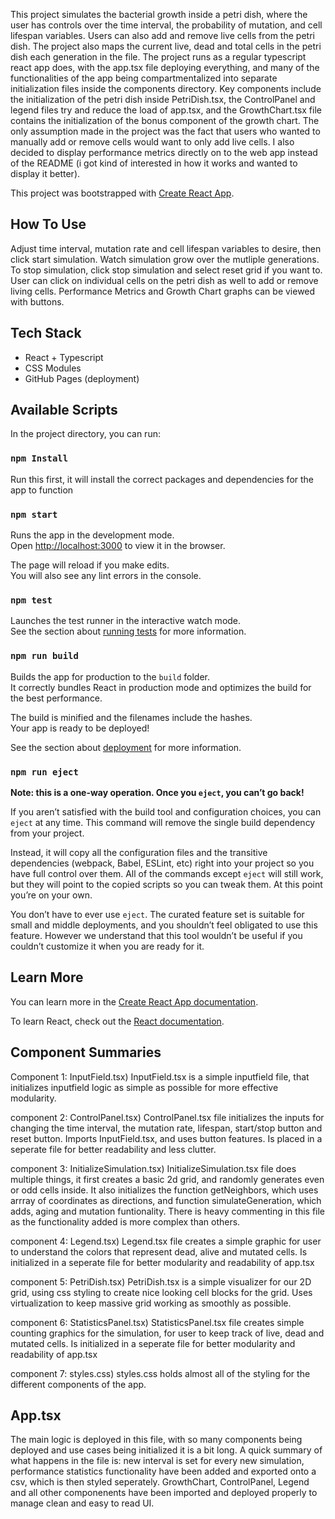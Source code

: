 This project simulates the bacterial growth inside a petri dish, where the user has controls over the time interval, the probability of mutation, and cell lifespan variables. Users can also add and remove live cells from the petri dish. The project also maps the current live, dead and total cells in the petri dish each generation in the file. The project runs as a regular typescript react app does, with the app.tsx file deploying everything, and many of the functionalities of the app being compartmentalized into separate initialization files inside the components directory. Key components include the initialization of the petri dish inside PetriDish.tsx, the ControlPanel and legend files try and reduce the load of app.tsx, and the GrowthChart.tsx file contains the initialization of the bonus component of the growth chart. The only assumption made in the project was the fact that users who wanted to manually add or remove cells would want to only add live cells. I also decided to display performance metrics directly on to the web app instead of the README (i got kind of interested in how it works and wanted to display it better).

This project was bootstrapped with [Create React App](https://github.com/facebook/create-react-app).

## How To Use
Adjust time interval, mutation rate and cell lifespan variables to desire, then click start simulation. Watch simulation grow over the mutliple generations. To stop simulation, click stop simulation and select reset grid if you want to. User can click on individual cells on the petri dish as well to add or remove living cells. Performance Metrics and Growth Chart graphs can be viewed with buttons. 




## Tech Stack
- React + Typescript
- CSS Modules
- GitHub Pages (deployment)


## Available Scripts

In the project directory, you can run:
### `npm Install`

Run this first, it will install the correct packages and dependencies for the app to function

### `npm start`

Runs the app in the development mode.\
Open [http://localhost:3000](http://localhost:3000) to view it in the browser.

The page will reload if you make edits.\
You will also see any lint errors in the console.

### `npm test`

Launches the test runner in the interactive watch mode.\
See the section about [running tests](https://facebook.github.io/create-react-app/docs/running-tests) for more information.

### `npm run build`

Builds the app for production to the `build` folder.\
It correctly bundles React in production mode and optimizes the build for the best performance.

The build is minified and the filenames include the hashes.\
Your app is ready to be deployed!

See the section about [deployment](https://facebook.github.io/create-react-app/docs/deployment) for more information.

### `npm run eject`

**Note: this is a one-way operation. Once you `eject`, you can’t go back!**

If you aren’t satisfied with the build tool and configuration choices, you can `eject` at any time. This command will remove the single build dependency from your project.

Instead, it will copy all the configuration files and the transitive dependencies (webpack, Babel, ESLint, etc) right into your project so you have full control over them. All of the commands except `eject` will still work, but they will point to the copied scripts so you can tweak them. At this point you’re on your own.

You don’t have to ever use `eject`. The curated feature set is suitable for small and middle deployments, and you shouldn’t feel obligated to use this feature. However we understand that this tool wouldn’t be useful if you couldn’t customize it when you are ready for it.

## Learn More

You can learn more in the [Create React App documentation](https://facebook.github.io/create-react-app/docs/getting-started).

To learn React, check out the [React documentation](https://reactjs.org/).

## Component Summaries

Component 1: InputField.tsx)
InputField.tsx is a simple inputfield file, that initializes inputfield logic as simple as possible for more effective modularity. 

component 2: ControlPanel.tsx)
ControlPanel.tsx file initializes the inputs for changing the time interval, the mutation rate, lifespan, start/stop button and reset button. Imports InputField.tsx, and uses button features. Is placed in a seperate file for better readability and less clutter. 

component 3: InitializeSimulation.tsx)
InitializeSimulation.tsx file does multiple things, it first creates a basic 2d grid, and randomly generates even or odd cells inside. It also initializes the function getNeighbors, which uses arrray of coordinates as directions, and function simulateGeneration, which adds, aging and mutation funtionality. There is heavy commenting in this file as the functionality added is more complex than others. 

component 4: Legend.tsx)
Legend.tsx file creates a simple graphic for user to understand the colors that represent dead, alive and mutated cells. Is initialized in a seperate file for better modularity and readability of app.tsx

component 5: PetriDish.tsx)
PetriDish.tsx is a simple visualizer for our 2D grid, using css styling to create nice looking cell blocks for the grid. Uses virtualization to keep massive grid working as smoothly as possible. 

component 6: StatisticsPanel.tsx)
StatisticsPanel.tsx file creates simple counting graphics for the simulation, for user to keep track of live, dead and mutated cells. Is initialized in a seperate file for better modularity and readability of app.tsx 

component 7: styles.css)
styles.css holds almost all of the styling for the different components of the app. 


## App.tsx 
The main logic is deployed in this file, with so many components being deployed and use cases being initialized it is a bit long. A quick summary of what happens in the file is: new interval is set for every new simulation, performance statistics functionality have been added and exported onto a csv, which is then styled seperately. GrowthChart, ControlPanel, Legend and all other componenents have been imported and deployed properly to manage clean and easy to read UI.  

